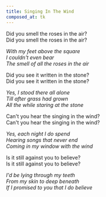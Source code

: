 ```yaml
---
title: Singing In The Wind
composed_at: tk
---
```


Did you smell the roses in the air?  
Did you smell the roses in the air?  

*With my feet above the square*  
*I couldn't even bear*  
*The smell of all the roses in the air*  

Did you see it written in the stone?  
Did you see it written in the stone?  

*Yes, I stood there all alone*  
*Till after grass had grown*  
*All the while staring at the stone*  

Can't you hear the singing in the wind?  
Can't you hear the singing in the wind?  

*Yes, each night I do spend*  
*Hearing songs that never end*  
*Coming in my window with the wind*  

Is it still against you to believe?  
Is it still against you to believe?  

*I'd be lying through my teeth*  
*From my skin to deep beneath*  
*If I promised to you that I do believe*  
